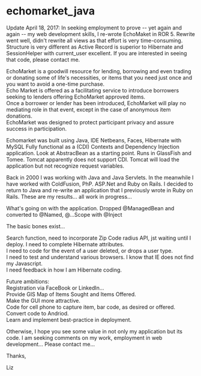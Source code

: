 # echomarket_java
Update April 18, 2017:  In seeking employment to prove -- yet again and again -- my web development skills, I re-wrote EchoMaket in ROR 5.  Rewrite went well,  didn't rewrite all views as that effort is very time-consuming.  Structure is very different as Active Record is superior to Hibernate  and SessionHelper with current_user excellent. If you are interested in seeing that code, please contact me.

EchoMarket is a goodwill resource for lending, borrowing and even trading or donating some of life's necessities, or items that you need just once and you want to avoid a one-time purchase.     
Echo Market is offered as a facilitating service to introduce borrowers seeking to lenders offering EchoMarket approved items.    
Once a borrower or lender has been introduced, EchoMarket will play no mediating role in that event, except in the case of anonymous item donations.  
EchoMarket was designed to protect participant privacy and assure success in participation.    
    
Echomarket was built using Java, IDE Netbeans, Faces, Hibernate with MySQL 
Fully functional as a (CDI) Contexts and Dependency Injection application.  Look at AbstracBean as a starting point. 
Runs in GlassFish and Tomee.  Tomcat apparently does not support CDI.  Tomcat will load the application but not recognize request variables.

Back in 2000 I was working with Java and Java Servlets.  In the meanwhile I have worked with ColdFusion, PhP. ASP.Net and Ruby on Rails.  I decided to return to Java and re-write an application that I previously wrote in Ruby on Rails.  These are my results...  all work in progress... 

What's going on with the application.
Dropped @ManagedBean and converted to @Named, @...Scope with @Inject

The basic bones exist...

Search function, need to incorporate Zip Code radius API, jst waiting until I deploy.
I need to complete Hibernate attributes.  
I need to code for the event of a user deleted, or drops a user type.  
I need to test and understand various browsers.  I know that IE does not find my Javascript.    
I need feedback in how I am Hibernate coding.   


Future ambitions:  
Registration via FaceBook or LinkedIn...  
Provide GIS Map of Items Sought and Items Offered.  
Make the GUI more attractive.  
Code for cell phone to capture item, bar code, as desired or offered.  
Convert code to Andriod.   
Learn and implement best-practice in deployment.  

Otherwise, I hope you see some value in not only my application but its code.  I am seeking comments on my work, employment in web development... Please contact me...  

Thanks,  

Liz
